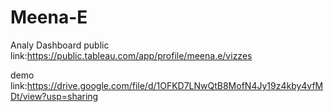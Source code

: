 # Meena-E
Analy
Dashboard public link:https://public.tableau.com/app/profile/meena.e/vizzes

demo link:https://drive.google.com/file/d/1OFKD7LNwQtB8MofN4Jy19z4kby4vfMDt/view?usp=sharing
